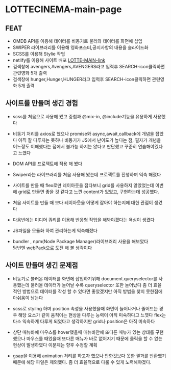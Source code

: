 # LOTTECINEMA-main-page

## FEAT 
- OMDB API를 이용해 데이터를 비동기로 불러와 데이터를 화면에 삽입
- SWIPER 라이브러리를 이용해 영화포스터,공지사항의 내용을 슬라이드화 
- SCSS를 이용해 Stylie 작업 
- netlify를 이용해 사이트 배포 
[LOTTE-MAIN-link](https://resonant-bublanina-cb3245.netlify.app/)
- 검색창에 avengers,Avengers,AVENGERS라고 입력후 SEARCH-icon클릭하면 관련영화 5개 출력 
- 검색창에 hunger,Hunger,HUNGER라고 입력후 SEARCH-icon클릭하면 관련영화 5개 출력 

## 사이트를 만들며 생긴 경험 
- scss를 처음으로 사용해 봤고 중첩과 @mix-in, @include기능을 유용하게 사용했다

- 비동기 처리를 axios로 했으나 promise와 async,await,callback에 개념을 잡았다
아직 잘 다루지는 못하나 비동기가 JS에서 난이도가 높다는 점, 필자가 개념을 어느정도 이해했다는 점에서 불가능 하지는 않다고 판단했고 꾸준히 연습해야겠다고 느꼈다  

- DOM API를 프로젝트에 적용 해 봤다

- Swiper라는 라이브러리를 처음 사용해 봤는데 프로젝트를 진행하며 익숙 해졌다

- 사이트를 만들 때 flex로만 레이아웃을 잡다보니 grid를 사용하지 않았었는데
이번에 grid로 만들면 좋을 것 같다고 느낀 content가 있었고, 구현하는데 성공했다.

- 처음 사이트를 만들 때 보다 레이아웃을 어떻게 잡아야 하는지에 대한 관점이 생겼다

- 다음번에는 미디어 쿼리를 이용해 반응형 작업을 해봐야겠다는 욕심이 생겼다 

- JS파일을 모듈화 하여 관리하는게 익숙해졌다 

- bundler , npm(Node Package Manager)라이브러리 사용을 해보았다  
담번엔 webPack으로 도전 해 볼 생각이다


## 사이트 만들며 생긴 문제점
- 비동기로 불러온 데이터를 화면에 삽입하기위해 document.queryselector를 사용했는데 
불러올 데이터가 늘어날 수록 queryselector 또한 늘어났다 좀 더 효율 적인 방법으로 데이터를 작성 할 수 있다면 좋았겠지만 아직 방법을 찾지 못한점에 아쉬움이 남는다 

- scss로 styilng 하며 position 속성을 사용했을때 화면이 늘어나거나 줄어드는 경우 해당 요소가 같이 움직이는 현상을 다루는 능력이 아직 미숙하다고 느꼇다 flex는 다소 익숙하게 다루게 되었다고 생각하지만 grid나 position은 아직 미숙하다 

- 상단 매뉴바에 마우스를 hover했을때 매뉴바안에 또다른 매뉴가 있는 상태를 구현했으나 마우스를 때었을때 또다른 매뉴가 바로 없어지기 때문에 클릭을 할 수 없는 현상이 발생하였다 이문제는 향후 수정할 계획

- gsap을 이용해 animation 처리를 하고자 했으나 안한것보다 못한 결과를 반환했기때문에 해당 파일은 제외했다. 좀 더 효율적으로 다룰 수 있게 노력해야겠다.